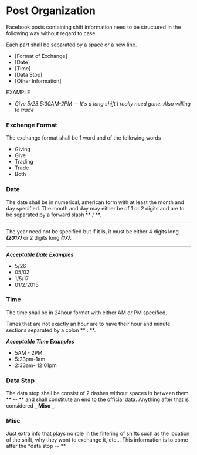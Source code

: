 

# Post Organization
Facebook posts containing shift information need to be structured in the following way without regard to case.

Each part shall be separated by a space or a new line.
- [Format of Exchange]
- [Date]
- [Time]
- [Data Stop]
- [Other Information]


EXAMPLE
- *Give 5/23 5:30AM-2PM -- It's a long shift I really need gone. Also willing to trade*


### Exchange Format
The exchange format shall be 1 word and of the following words
- Giving
- Give
- Trading
- Trade
- Both


### Date
The date shall be in numerical, american form with at least the month and day specified. The month and day may either be of 1 or 2 digits and are to be separated by a forward slash ** / **.

---

The year need not be specified but if it is, it must be either 4 digits long **_(2017)_** or 2 digits long **_(17)_**.

---

**_Acceptable Date Examples_**
- 5/26
- 05/02
- 1/5/17
- 01/2/2015



### Time
The time shall be in 24hour format with either AM or PM specified.

Times that are not exactly an hour are to have their hour and minute sections separated by a colon ** : **.

**_Acceptable Time Examples_**
- 5AM - 2PM
- 5:23pm-1am
- 2:33am- 12:01pm


### Data Stop
The data stop shall be consist of 2 dashes without spaces in between them ** -- ** and shall constitute an end to the official data.
Anything after that is considered **_ Misc _**.

### Misc
Just extra info that plays no role in the filtering of shifts such as the location of the shift, why they wont to exchange it, etc...
This information is to come after the *data stop -- **



